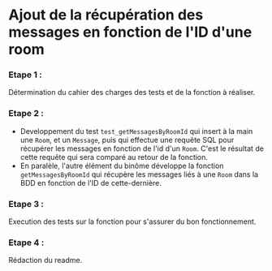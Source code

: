 # Ajout de la récupération des messages en fonction de l'ID d'une room

### Etape 1 :
Détermination du cahier des charges des tests et de la fonction à réaliser.

### Etape 2 : 
 - Developpement du test `test_getMessagesByRoomId` qui insert à la main une `Room`, et un `Message`, puis qui effectue une requête SQL pour récupérer les messages en fonction de l'id d'un `Room`. C'est le résultat de cette requête qui sera comparé au retour de la fonction.
 - En paralèle, l'autre élément du binôme développe la fonction `getMessagesByRoomId` qui récupère les messages liés à une `Room` dans la BDD en fonction de l'ID de cette-dernière.

### Etape 3 :
Execution des tests sur la fonction pour s'assurer du bon fonctionnement.

### Etape 4 :
Rédaction du readme.
